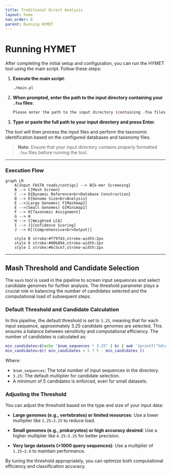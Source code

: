 ```yaml
---
title: Traditional Direct Analysis
layout: home
nav_order: 8
parent: Running HYMET
---
```


# Running HYMET

After completing the initial setup and configuration, you can run the HYMET tool using the main script. Follow these steps:

1. **Execute the main script**:

    ```bash
    ./main.pl
    ```

2. **When prompted, enter the path to the input directory containing your `.fna` files**:

    ```bash
    Please enter the path to the input directory (containing .fna files): 
    ```

3. **Type or paste the full path to your input directory and press Enter**.

The tool will then process the input files and perform the taxonomic identification based on the configured databases and taxonomy files.

> **Note**: Ensure that your input directory contains properly formatted `.fna` files before running the tool.

---
### Execution Flow

```mermaid
graph LR
    A[Input FASTA reads/contigs] --> B{k-mer Screening}
    B --> C[Mash Screen]
    C --> D{Dynamic Reference<br>Database Construction}
    D --> E{Genome Size<br>Analysis}
    E -->|Large Genomes| F[Mashmap2]
    E -->|Small Genomes| G[Minimap2]
    F --> H[Taxonomic Assignment]
    G --> H
    H --> I[Weighted LCA]
    I --> J[Confidence Scoring]
    J --> K[(Comprehensive<br>Output)]
    
    style B stroke:#ff9f43,stroke-width:2px
    style D stroke:#00b894,stroke-width:2px
    style I stroke:#6c5ce7,stroke-width:2px
```
---

## Mash Threshold and Candidate Selection

The `mash` tool is used in the pipeline to screen input sequences and select candidate genomes for further analysis. The threshold parameter plays a crucial role in balancing the number of candidates selected and the computational load of subsequent steps.

### Default Threshold and Candidate Calculation

In this pipeline, the default threshold is set to `3.25`, meaning that for each input sequence, approximately 3.25 candidate genomes are selected. This ensures a balance between sensitivity and computational efficiency. The number of candidates is calculated as:

```bash
min_candidates=$(echo "$num_sequences * 3.25" | bc | awk '{printf("%d\n",$1 + 0.5)}')
min_candidates=$(( min_candidates < 5 ? 5 : min_candidates ))
```

Where:

* `$num_sequences`: The total number of input sequences in the directory.
* `3.25`: The default multiplier for candidate selection.
* A minimum of 5 candidates is enforced, even for small datasets.

### Adjusting the Threshold

You can adjust the threshold based on the type and size of your input data:

* **Large genomes (e.g., vertebrates) or limited resources**:
  Use a lower multiplier like `1.25–2.25` to reduce load.

* **Small genomes (e.g., prokaryotes) or high accuracy desired**:
  Use a higher multiplier like `4.25–5.25` for better precision.

* **Very large datasets (>1000 query sequences)**:
  Use a multiplier of `1.25–2.0` to maintain performance.

By tuning the threshold appropriately, you can optimize both computational efficiency and classification accuracy.


